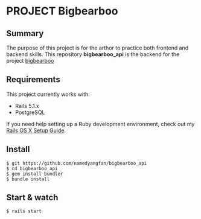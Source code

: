 # PROJECT Bigbearboo

## Summary

The purpose of this project is for the arthor to practice both frontend and backend skills.
This repository **bigbearboo_api** is the backend for the project [bigbearboo](https://github.com/namedyangfan/bigbearboo)

## Requirements

This project currently works with:

* Rails 5.1.x
* PostgreSQL

If you need help setting up a Ruby development environment, check out my [Rails OS X Setup Guide](https://mattbrictson.com/rails-osx-setup-guide).

## Install

    $ git https://github.com/namedyangfan/bigbearboo_api
    $ cd bigbearboo_api
    $ gem install bundler
    $ bundle install

## Start & watch

    $ rails start
